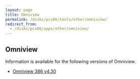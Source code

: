 ```yaml
---
layout: page
title: Omniview
permalink: /disks/pcx86/tools/other/omniview/
redirect_from:
  - /disks/pcx86/apps/other/omniview/
---
```


Omniview
--------

Information is available for the following versions of Omniview.

* [Omniview 386 v4.30](4.30/)
